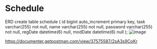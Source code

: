 # Schedule

ERD
create table schedule
(
id       bigint auto_increment
primary key,
task     varchar(255) not null,
name     varchar(255) not null,
password varchar(255) not null,
regDate  datetime(6)  null,
modDate  datetime(6)  null
);
![image](https://github.com/user-attachments/assets/ef7665a5-16ed-42aa-adaa-eca9442f6674)

https://documenter.getpostman.com/view/37575587/2sA3s9CoKr